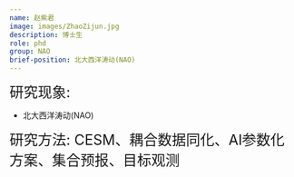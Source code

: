 ```yaml
---
name: 赵紫君
image: images/ZhaoZijun.jpg
description: 博士生
role: phd
group: NAO
brief-position: 北大西洋涛动(NAO)
---
```


<span style="font-size: 25px;">研究现象:
* 北大西洋涛动(NAO)

<span style="font-size: 25px;">研究方法: 
CESM、耦合数据同化、AI参数化方案、集合预报、目标观测